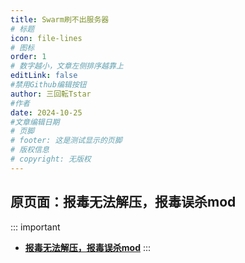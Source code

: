 ```yaml
---
title: Swarm刷不出服务器
# 标题
icon: file-lines
# 图标
order: 1
# 数字越小，文章左侧排序越靠上
editLink: false
#禁用Github编辑按钮
author: 三回転Tstar
#作者
date: 2024-10-25
#文章编辑日期
# 页脚
# footer: 这是测试显示的页脚
# 版权信息
# copyright: 无版权
---
```


<!-- @include: ..\Failed-to-Start\AntiVirus.md#swarm-down -->

## 原页面：报毒无法解压，报毒误杀mod
::: important
- [**报毒无法解压，报毒误杀mod**](/FAQ/Failed-to-Start/AntiVirus.html)
::: 